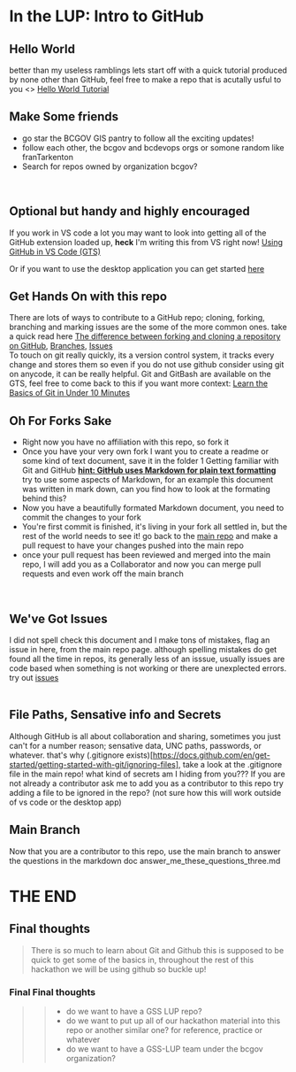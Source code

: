 # In the LUP: Intro to GitHub


## Hello World 
better than my useless ramblings lets start off with a quick tutorial produced by none other than GitHub, feel free to make a repo that is acutally usful to you
<>
[Hello World Tutorial](https://docs.github.com/en/get-started/start-your-journey/hello-world)
<br>

## Make Some friends 
- go star the BCGOV GIS pantry to follow all the exciting updates!
- follow each other, the bcgov and bcdevops orgs or somone random like franTarkenton
- Search for repos owned by organization bcgov?   
<br>

## **Optional** but handy and highly encouraged 
If you work in VS code a lot you may want to look into getting all of the GitHub extension loaded up, **heck** I'm writing this from VS right now!
[Using GitHub in VS Code (GTS)](https://github.com/bcgov/gis-pantry/blob/master/_start-here/how-to/GitHub_in_VSCode.md)
<br>

Or if you want to use the desktop application you can get started [here](https://github.com/bcgov/gis-pantry/blob/master/_start-here/how-to/GitHub_DesktopApplication.md)
<br>

## Get Hands On with this repo 
There are lots of ways to contribute to a GitHub repo; cloning, forking, branching and marking issues are the some of the more common ones. take a quick read here [The difference between forking and cloning a repository on GitHub](https://github.com/orgs/community/discussions/35849), [Branches](https://docs.github.com/en/pull-requests/collaborating-with-pull-requests/proposing-changes-to-your-work-with-pull-requests/about-branches), [Issues](https://docs.github.com/en/issues/tracking-your-work-with-issues/about-issues)
<br>
To touch on git really quickly, its a version control system, it tracks every change and stores them so even if you do not use github consider using git on anycode, it can be really helpful. Git and GitBash are available on the GTS, feel free to come back to this if you want more context: [Learn the Basics of Git in Under 10 Minutes](https://www.freecodecamp.org/news/learn-the-basics-of-git-in-under-10-minutes-da548267cc91/)
<br>

## Oh For Forks Sake
- Right now you have no affiliation with this repo, so fork it
- Once you have your very own fork I want you to create a readme or some kind of text document, save it in the folder 1 Getting familiar with Git and GitHub  [**hint: GitHub uses Markdown for plain text formatting**](https://github.com/bcgov/gis-pantry/blob/master/_start-here/how-to/GitHub_Markdown.md) try to use some aspects of Markdown, for an example this document was written in mark down, can you find how to look at the formating behind this?
- Now you have a beautifully formated Markdown document, you need to commit the changes to your fork
- You're first commit is finished, it's living in your fork all settled in, but the rest of the world needs to see it! go back to the [main repo](https://github.com/ElocF/GSS-LUPI-2024-Hackathon) and make a pull request to have your changes pushed into the main repo
- once your pull request has been reviewed and merged into the main repo, I will add you as a Collaborator and now you can merge pull requests and even work off the main branch
<br>

## We've Got Issues 
I did not spell check this document and I make tons of mistakes, flag an issue in here, from the main repo page. although spelling mistakes do get found all the time in repos, its generally less of an isssue, usually issues are code based when something is not working or there are unexplected errors. try out [issues](https://docs.github.com/en/issues/tracking-your-work-with-issues/about-issues)   
<br>

## File Paths, Sensative info and Secrets 
Although GitHub is all about collaboration and sharing, sometimes you just can't for a number reason; sensative data, UNC paths, passwords, or whatever. that's why (.gitignore exists)[https://docs.github.com/en/get-started/getting-started-with-git/ignoring-files], take a look at the .gitignore file in the main repo! what kind of secrets am I hiding from you??? If you are not already a contributor ask me to add you as a contributor to this repo try adding a file to be ignored in the repo? (not sure how this will work outside of vs code or the desktop app) 
<br>

## Main Branch 
Now that you are a contributor to this repo, use the main branch to answer the questions in the markdown doc answer_me_these_questions_three.md
<br>

# THE END
## Final thoughts
> There is so much to learn about Git and Github this is supposed to be quick to get some of the basics in,
> throughout the rest of this hackathon we will be using github so buckle up!
### Final Final thoughts 
>>- do we want to have a GSS LUP repo?
>>- do we want to put up all of our hackathon material into this repo or another similar one? for reference, practice or whatever
>>- do we want to have a GSS-LUP team under the bcgov organization?

